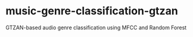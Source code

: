 # music-genre-classification-gtzan
GTZAN-based audio genre classification using MFCC and Random Forest
